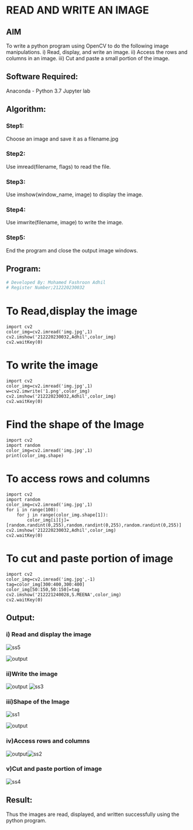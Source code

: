 # READ AND WRITE AN IMAGE
## AIM
To write a python program using OpenCV to do the following image manipulations.
i) Read, display, and write an image.
ii) Access the rows and columns in an image.
iii) Cut and paste a small portion of the image.

## Software Required:
Anaconda - Python 3.7
Jupyter lab
## Algorithm:
### Step1:
Choose an image and save it as a filename.jpg
### Step2:
Use imread(filename, flags) to read the file.
### Step3:
Use imshow(window_name, image) to display the image.
### Step4:
Use imwrite(filename, image) to write the image.
### Step5:
End the program and close the output image windows.
## Program:
```python
# Developed By: Mohamed Fashroon Adhil
# Register Number;212220230032
```
# To Read,display the image
```
import cv2
color_img=cv2.imread('img.jpg',1)
cv2.imshow('212220230032,Adhil',color_img)
cv2.waitKey(0)
```


# To write the image
```
import cv2
color_img=cv2.imread('img.jpg',1)
w=cv2.imwrite('1.png',color_img)
cv2.imshow('212220230032,Adhil',color_img)
cv2.waitKey(0)
```



# Find the shape of the Image
```
import cv2
import random
color_img=cv2.imread('img.jpg',1)
print(color_img.shape)
```


# To access rows and columns
```
import cv2
import random
color_img=cv2.imread('img.jpg',1)
for i in range(100):
    for j in range(color_img.shape[1]):
        color_img[i][j]=[random.randint(0,255),random.randint(0,255),random.randint(0,255)]
cv2.imshow('212220230032,Adhil',color_img)
cv2.waitKey(0)
```



# To cut and paste portion of image
```
import cv2
color_img=cv2.imread('img.jpg',-1)
tag=color_img[300:400,300:400]
color_img[50:150,50:150]=tag
cv2.imshow('212221240028,S.MEENA',color_img)
cv2.waitKey(0)
```









## Output:

### i) Read and display the image
![ss5](https://user-images.githubusercontent.com/75235369/225397186-f389ac15-69f3-47e3-85eb-c0f69fae3cda.png)

![output](./ss5.png)

### ii)Write the image
![output](./ss3.png)
![ss3](https://user-images.githubusercontent.com/75235369/225397244-03256639-8a49-43ad-9253-dda1a457a5e7.png)

### iii)Shape of the Image
![ss1](https://user-images.githubusercontent.com/75235369/225397272-1238bcf8-6378-4cab-ac68-30a721e76c8a.png)

![output](./ss1.png)
### iv)Access rows and columns
![output](./ss4.png)![ss2](https://user-images.githubusercontent.com/75235369/225397364-e9481075-7663-438d-a152-f92cf2d8802d.png)

### v)Cut and paste portion of image
![ss4](https://user-images.githubusercontent.com/75235369/225397445-e797fee1-26ba-4eef-956e-ca64e91d4f1c.png)


## Result:
Thus the images are read, displayed, and written successfully using the python program.

